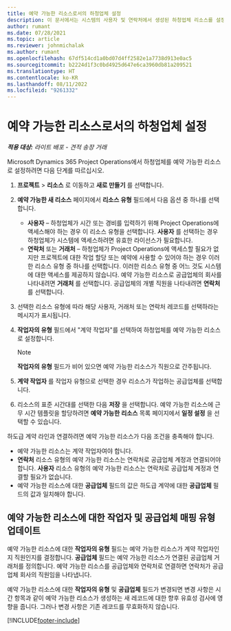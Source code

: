 ```yaml
---
title: 예약 가능한 리소스로서의 하청업체 설정
description: 이 문서에서는 시스템의 사용자 및 연락처에서 생성된 하청업체 리소스를 설정하고 유지 관리하여 Microsoft Dynamics 365 Project Operations의 하청업체와 연결할 수 있도록 하는 방법에 대해 설명합니다.
author: rumant
ms.date: 07/28/2021
ms.topic: article
ms.reviewer: johnmichalak
ms.author: rumant
ms.openlocfilehash: 67df514cd1a0bd07d4ff2582e1a7738d913e0ac5
ms.sourcegitcommit: b2224d1f3c0bd4925d647e6ca3960db81a209521
ms.translationtype: HT
ms.contentlocale: ko-KR
ms.lasthandoff: 08/11/2022
ms.locfileid: "9261332"
---
```

# <a name="set-up-subcontractors-as-bookable-resources"></a>예약 가능한 리소스로서의 하청업체 설정

_**적용 대상:** 라이트 배포 - 견적 송장 거래_

Microsoft Dynamics 365 Project Operations에서 하청업체를 예약 가능한 리소스로 설정하려면 다음 단계를 따르십시오.

1. **프로젝트** \> **리소스** 로 이동하고 **새로 만들기** 를 선택합니다.
2. **예약 가능한 새 리소스** 페이지에서 **리소스 유형** 필드에서 다음 옵션 중 하나를 선택합니다.

    - **사용자** – 하청업체가 시간 또는 경비를 입력하기 위해 Project Operations에 액세스해야 하는 경우 이 리소스 유형을 선택합니다. **사용자** 를 선택하는 경우 하청업체가 시스템에 액세스하려면 유효한 라이선스가 필요합니다.
    - **연락처** 또는 **거래처** – 하청업체가 Project Operations에 액세스할 필요가 없지만 프로젝트에 대한 작업 할당 또는 예약에 사용할 수 있어야 하는 경우 이러한 리소스 유형 중 하나를 선택합니다. 이러한 리소스 유형 중 어느 것도 시스템에 대한 액세스를 제공하지 않습니다. 예약 가능한 리소스로 공급업체의 회사를 나타내려면 **거래처** 를 선택합니다. 공급업체의 개별 직원을 나타내려면 **연락처** 를 선택합니다.

3. 선택한 리소스 유형에 따라 해당 사용자, 거래처 또는 연락처 레코드를 선택하라는 메시지가 표시됩니다.
4. **작업자의 유형** 필드에서 "계약 작업자"를 선택하여 하청업체를 예약 가능한 리소스로 설정합니다.

    > [!NOTE]
    > **작업자의 유형** 필드가 비어 있으면 예약 가능한 리소스가 직원으로 간주됩니다.

5. **계약 작업자** 를 작업자 유형으로 선택한 경우 리소스가 작업하는 공급업체를 선택합니다.
6. 리소스의 표준 시간대를 선택한 다음 **저장** 을 선택합니다. 예약 가능한 리소스에 근무 시간 템플릿을 할당하려면 **예약 가능한 리소스** 목록 페이지에서 **일정 설정** 을 선택할 수 있습니다.

하도급 계약 라인과 연결하려면 예약 가능한 리소스가 다음 조건을 충족해야 합니다.

- 예약 가능한 리소스는 계약 작업자여야 합니다.
- **연락처** 리소스 유형의 예약 가능한 리소스는 연락처로 공급업체 계정과 연결되어야 합니다. **사용자** 리소스 유형의 예약 가능한 리소스는 연락처로 공급업체 계정과 연결할 필요가 없습니다.
- 예약 가능한 리소스에 대한 **공급업체** 필드의 값은 하도급 계약에 대한 **공급업체** 필드의 값과 일치해야 합니다.

## <a name="update-the-type-of-worker-and-vendor-mapping-for-bookable-resources"></a>예약 가능한 리소스에 대한 작업자 및 공급업체 매핑 유형 업데이트

예약 가능한 리소스에 대한 **작업자의 유형** 필드는 예약 가능한 리소스가 계약 작업자인지 직원인지를 결정합니다. **공급업체** 필드는 예약 가능한 리소스가 연결된 공급업체 거래처를 정의합니다. 예약 가능한 리소스를 공급업체와 연락처로 연결하면 연락처가 공급업체 회사의 직원임을 나타냅니다.

예약 가능한 리소스에 대한 **작업자의 유형** 및 **공급업체** 필드가 변경되면 변경 사항은 시간 항목과 같이 예약 가능한 리소스가 생성하는 새 레코드에 대한 향후 유효성 검사에 영향을 줍니다. 그러나 변경 사항은 기존 레코드를 무효화하지 않습니다.

[!INCLUDE[footer-include](../../includes/footer-banner.md)]
